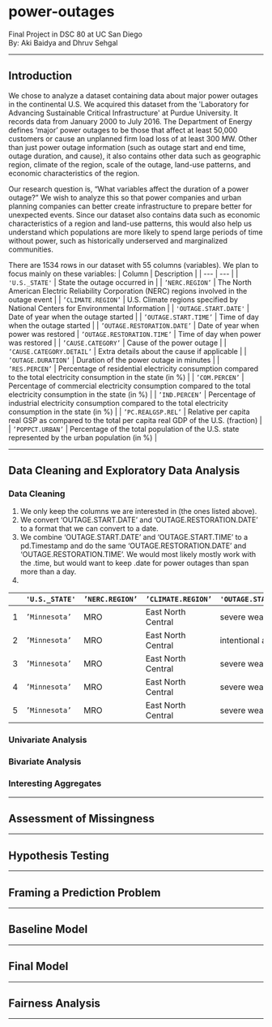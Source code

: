 # power-outages
Final Project in DSC 80 at UC San Diego<br>
By: Aki Baidya and Dhruv Sehgal


---


## Introduction
We chose to analyze a dataset containing data about major power outages in the continental U.S. We acquired this dataset from the 'Laboratory for Advancing Sustainable Critical Infrastructure' at Purdue University. It records data from January 2000 to July 2016. The Department of Energy defines ‘major’ power outages to be those that affect at least 50,000 customers or cause an unplanned firm load loss of at least 300 MW. Other than just power outage information (such as outage start and end time, outage duration, and cause), it also contains other data such as geographic region, climate of the region, scale of the outage, land-use patterns, and economic characteristics of the region.


Our research question is, “What variables affect the duration of a power outage?” We wish to analyze this so that power companies and urban planning companies can better create infrastructure to prepare better for unexpected events. Since our dataset also contains data such as economic characteristics of a region and land-use patterns, this would also help us understand which populations are more likely to spend large periods of time without power, such as historically underserved and marginalized communities.


There are 1534 rows in our dataset with 55 columns (variables). We plan to focus mainly on these variables:
| Column | Description |
| --- | --- |
| `'U.S._STATE'` | State the outage occurred in |
| `’NERC.REGION’` | The North American Electric Reliability Corporation (NERC) regions involved in the outage event |
| `’CLIMATE.REGION’` | U.S. Climate regions specified by National Centers for Environmental Information |
| `'OUTAGE.START.DATE'` | Date of year when the outage started |
| `’OUTAGE.START.TIME’` | Time of day when the outage started |
| `’OUTAGE.RESTORATION.DATE’` | Date of year when power was restored
| `’OUTAGE.RESTORATION.TIME’` | Time of day when power was restored |
| `’CAUSE.CATEGORY’` | Cause of the power outage |
| `’CAUSE.CATEGORY.DETAIL’` | Extra details about the cause if applicable |
| `’OUTAGE.DURATION’` | Duration of the power outage in minutes |
| `’RES.PERCEN’` | Percentage of residential electricity consumption compared to the total electricity consumption in the state (in %) |
| `’COM.PERCEN’` | Percentage of commercial electricity consumption compared to the total electricity consumption in the state (in %) |
| `’IND.PERCEN’` | Percentage of industrial electricity consumption compared to the total electricity consumption in the state (in %) |
| `’PC.REALGSP.REL’` | Relative per capita real GSP as compared to the total per capita real GDP of the U.S. (fraction) |
| `’POPPCT.URBAN’` | Percentage of the total population of the U.S. state represented by the urban population (in %) |


---


## Data Cleaning and Exploratory Data Analysis


### Data Cleaning


1. We only keep the columns we are interested in (the ones listed above).
2. We convert ‘OUTAGE.START.DATE’ and ‘OUTAGE.RESTORATION.DATE’ to a format that we can convert to a date.
3. We combine ‘OUTAGE.START.DATE’ and ‘OUTAGE.START.TIME’ to a pd.Timestamp and do the same ‘OUTAGE.RESTORATION.DATE’ and ‘OUTAGE.RESTORATION.TIME’. We would most likely mostly work with the .time, but would want to keep .date for power outages than span more than a day.
3. 
| | `'U.S._STATE'` | `’NERC.REGION’` | `’CLIMATE.REGION’` | `'OUTAGE.START.DATE'` | `’OUTAGE.START.TIME’` | `’OUTAGE.RESTORATION.DATE’` | `’OUTAGE.RESTORATION.TIME’` | `’CAUSE.CATEGORY’` | `’OUTAGE.DURATION’` | `’RES.PERCEN’` | `’COM.PERCEN’` | `’IND.PERCEN’` | `’PC.REALGSP.REL’` | `’POPPCT_URBAN’` |
| --- | --- | --- | --- | --- | --- | --- | --- | --- | --- | --- | --- | --- | --- | --- |
| 1 | `’Minnesota’` | MRO | East North Central | severe weather | 3060.0 | 35.55 | 32.23 | 32.20 | 1.08 | 73.27 | 2011-07-01 17:00:00 | 2011-07-03 20:00:00 |
| 2 | `’Minnesota’` | MRO | East North Central | intentional attack | 1.0 | 30.03 | 34.21 | 35.73 | 1.09 | 73.27 | 2014-05-11 18:38:00 | 2014-05-11 18:39:00 |
| 3 | `’Minnesota’` | MRO | East North Central | severe weather | 3000.0 | 28.10 | 34.50 | 37.37 | 1.07 | 73.27 | 2010-10-26 20:00:00 | 2010-10-28 22:00:00 |
| 4 | `’Minnesota’` | MRO | East North Central | severe weather | 2550.0 | 31.99 | 33.54 | 34.44 | 1.07 | 73.27 | 2012-06-19 04:30:00 | 2012-06-19 23:00:00 |
| 5 | `’Minnesota’` | MRO | East North Central | severe weather | 1740.0 | 33.98 | 36.21 | 29.78 | 1.09 | 73.27 | 2015-07-18 02:00:00 | 2015-07-19 07:00:00 |


### Univariate Analysis



### Bivariate Analysis



### Interesting Aggregates



---



## Assessment of Missingness




---




## Hypothesis Testing




---




## Framing a Prediction Problem




---




## Baseline Model




---




## Final Model




---




## Fairness Analysis




---

